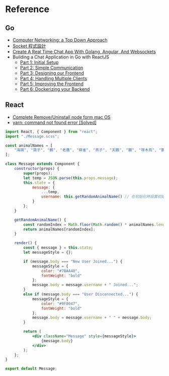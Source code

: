 # Reference


## Go 

- [Computer Networking: a Top Down Approach](https://gaia.cs.umass.edu/kurose_ross/index.php)
- [Socket 程式設計](https://willh.gitbook.io/build-web-application-with-golang-zhtw/08.0/08.1)
- [Create A Real Time Chat App With Golang, Angular, And Websockets](https://www.thepolyglotdeveloper.com/2016/12/create-real-time-chat-app-golang-angular-2-websockets/)
- Building a Chat Application in Go with ReactJS
  - [Part 1: Initial Setup](https://tutorialedge.net/projects/chat-system-in-go-and-react/part-1-initial-setup/)
  - [Part 2: Simple Communication](https://tutorialedge.net/projects/chat-system-in-go-and-react/part-2-simple-communication/)
  - [Part 3: Designing our Frontend](https://tutorialedge.net/projects/chat-system-in-go-and-react/part-3-designing-our-frontend/)
  - [Part 4: Handling Multiple Clients](https://tutorialedge.net/projects/chat-system-in-go-and-react/part-4-handling-multiple-clients/)
  - [Part 5: Improving the Frontend](https://tutorialedge.net/projects/chat-system-in-go-and-react/part-5-improved-frontend/)
  - [Part 6: Dockerizing your Backend](https://tutorialedge.net/projects/chat-system-in-go-and-react/part-6-dockerizing-your-backend/)


## React

- [Complete Remove/Uninstall node form mac OS](https://dev.to/whovishnu/complete-removeuninstall-node-form-mac-os-1kln)
- [yarn: command not found error [Solved]](https://bobbyhadz.com/blog/npm-command-not-found-yarn)


```jsx
import React, { Component } from "react";
import "./Message.scss";

const animalNames = [
    "海鷗", "鴿子", "鶴", "老鷹", "麻雀", "燕子", "天鵝", "鵝", "啄木鳥", "鸚鵡", "烏鴉", "金絲雀", "紅鶴", "貓", "孔雀", "企鵝", "雞", "火雞", "鴨子", "黑面琵鷺", "美洲豹", "花豹", "雲豹", "石虎", "印度豹", "獵豹", "獅子", "老虎", "獾", "豬", "公豬", "熊", "浣熊", "棕熊", "灰熊", "北極熊", "鬣狗", "海豹", "海象", "海狗", "海獅", "水獺", "水豚", "鹿", "麋鹿", "馴鹿", "梅花鹿", "斑馬", "大象", "長頸鹿", "羚羊", "山羊", "綿羊", "羊駝", "草泥馬", "河馬", "袋鼠", "無尾熊", "天竺鼠", "倉鼠", "老鼠", "松鼠", "公牛", "母牛", "水牛", "犀牛", "小狗", "小貓", "兔子", "野兔", "狼", "雪貂", "穿山甲", "食蟻獸", "狐狸", "狐濛", "猴子", "大猩猩", "黑猩猩", "蝙蝠", "刺蝟", "鴨嘴獸", "土撥鼠", "驢子", "馬", "駱駝", "臭鼬", "熊貓", "馬來膜", "長臂猿", "鱷魚", "短吻鱷魚", "蛇", "眼鏡蛇", "大蟒蛇", "烏龜", "青蛙", "蟾蜍", "變色龍", "壁虎", "蜥蜴", "烏賊", "章魚", "鮪魚", "鮭魚", "牡蠣", "蛤蠣", "金魚", "蝦子", "螃蟹", "龍蝦", "魟魚", "扇貝", "鯨魚", "海馬", "水母", "海豚", "鯊魚", "蝴蝶", "毛毛蟲", "蜜蜂", "蚊子", "蒼蠅", "螞蟻", "蟑螂", "蜈蚣", "蜘蛛", "蠍子"
];

class Message extends Component {
    constructor(props) {
        super(props);
        let temp = JSON.parse(this.props.message);
        this.state = {
            message: {
                ...temp,
                username: this.getRandomAnimalName() // 在初始化時設置初始的動物名稱
            }
        };
    }

    getRandomAnimalName() {
        const randomIndex = Math.floor(Math.random() * animalNames.length);
        return animalNames[randomIndex];
    }

    render() {
        const { message } = this.state;
        let messageStyle = {};

        if (message.body === "New User Joined...") {
            messageStyle = { 
                color: "#7BAA40",
                fontWeight: "bold"
            };
            message.body = message.username + " Joined...";
        }
        else if (message.body === "User Disconnected...") {
            messageStyle = { 
                color: "#9F0047",
                fontWeight: "bold"
            };
            message.body = message.username + " " + message.body;
        }

        return (
            <div className="Message" style={messageStyle}>
                {message.body}
            </div>
        );
    };
}

export default Message;
```